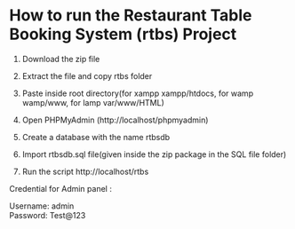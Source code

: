 # How to run the Restaurant Table Booking System (rtbs) Project

 1. Download the zip file

 2. Extract the file and copy rtbs folder

 3. Paste inside root directory(for xampp xampp/htdocs, for wamp wamp/www, for lamp var/www/HTML)

 4. Open PHPMyAdmin (http://localhost/phpmyadmin)

 5. Create a database with the name rtbsdb

 6. Import rtbsdb.sql file(given inside the zip package in the SQL file folder)

 7. Run the script http://localhost/rtbs

   Credential for Admin panel :

   Username: admin  
   Password: Test@123
